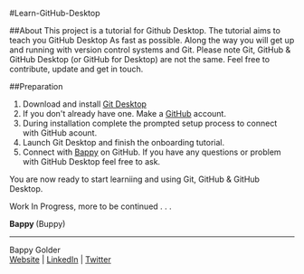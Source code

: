 <!--
GitHub Markdown System:
https://help.github.com/articles/markdown-basics/
https://guides.github.com/features/mastering-markdown/
-->

#Learn-GitHub-Desktop

##About
This project is a tutorial for Github Desktop. The tutorial aims to teach you GitHub Desktop As fast as possible. Along the way you will get up and running with version control systems and Git. Please note Git, GitHub & GitHub Desktop (or GitHub for Desktop) are not the same. Feel free to contribute, update and get in touch.

##Preparation
1. Download and install [Git Desktop](https://desktop.github.com/) 
2. If you don't already have one. Make a [GitHub](https://github.com/) account. 
3. During installation complete the prompted setup process to connect with GitHub acount. 
4. Launch Git Desktop and finish the onboarding tutorial.
5. Connect with [Bappy](https://github.com/bappygolder) on GitHub. If you have any questions or problem with GitHub Desktop feel free to ask.  

You are now ready to start learniing and using Git, GitHub & GitHub Desktop. 

Work In Progress, more to be continued . . .

<strong> Bappy </strong> (Buppy)


--------------------
Bappy Golder <br/>
<a href="http://bappygolder.com/">Website</a>  |  <a href="https://github.com/bappygolder">LinkedIn</a> |  <a href="https://au.linkedin.com/in/bappygolder">Twitter</a>



